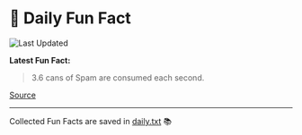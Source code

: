 # 🌟 Daily Fun Fact

![Last Updated](https://img.shields.io/badge/Last_Updated-2025_08_14-blue?style=flat-square)

**Latest Fun Fact:**

> 3.6 cans of Spam are consumed each second.

[Source](http://www.djtech.net/humor/useless_facts.htm)

---

Collected Fun Facts are saved in [daily.txt](daily.txt) 📚
